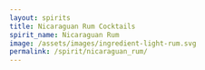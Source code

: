 ```yaml
---
layout: spirits
title: Nicaraguan Rum Cocktails
spirit_name: Nicaraguan Rum
image: /assets/images/ingredient-light-rum.svg
permalink: /spirit/nicaraguan_rum/
---
```

